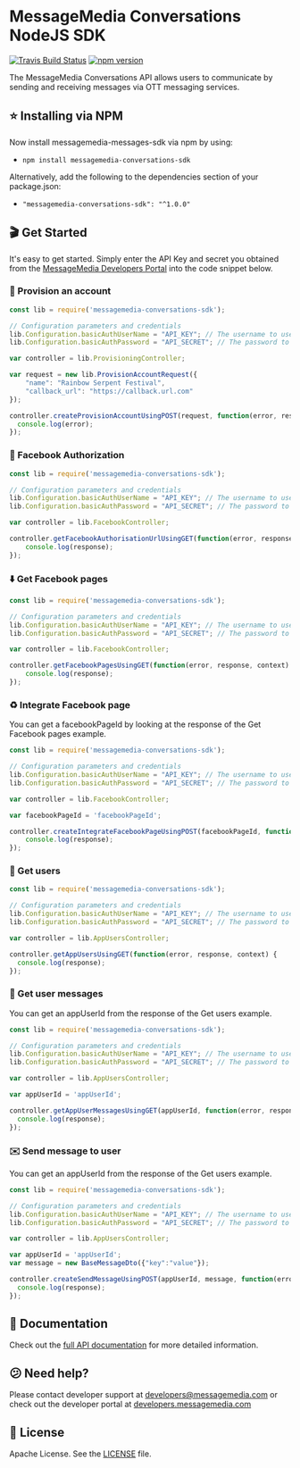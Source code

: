 # MessageMedia Conversations NodeJS SDK
[![Travis Build Status](https://api.travis-ci.org/messagemedia/conversations-nodejs-sdk.svg?branch=master)](https://travis-ci.org/messagemedia/conversations-nodejs-sdk)
[![npm version](https://badge.fury.io/js/messagemedia-conversations-sdk.svg)](https://badge.fury.io/js/messagemedia-conversations-sdk)

The MessageMedia Conversations API allows users to communicate by sending and receiving messages via OTT messaging services.

## ⭐️ Installing via NPM
Now install messagemedia-messages-sdk via npm by using:
* `npm install messagemedia-conversations-sdk`

Alternatively, add the following to the dependencies section of your package.json:
* `"messagemedia-conversations-sdk": "^1.0.0"`

## 🎬 Get Started
It's easy to get started. Simply enter the API Key and secret you obtained from the [MessageMedia Developers Portal](https://developers.messagemedia.com) into the code snippet below.

### 🚀 Provision an account
```javascript
const lib = require('messagemedia-conversations-sdk');

// Configuration parameters and credentials
lib.Configuration.basicAuthUserName = "API_KEY"; // The username to use with basic authentication
lib.Configuration.basicAuthPassword = "API_SECRET"; // The password to use with basic authentication

var controller = lib.ProvisioningController;

var request = new lib.ProvisionAccountRequest({
    "name": "Rainbow Serpent Festival",
    "callback_url": "https://callback.url.com"
});

controller.createProvisionAccountUsingPOST(request, function(error, response, context) {
  console.log(error);
});

```

### 🔐 Facebook Authorization
```javascript
const lib = require('messagemedia-conversations-sdk');

// Configuration parameters and credentials
lib.Configuration.basicAuthUserName = "API_KEY"; // The username to use with basic authentication
lib.Configuration.basicAuthPassword = "API_SECRET"; // The password to use with basic authentication

var controller = lib.FacebookController;

controller.getFacebookAuthorisationUrlUsingGET(function(error, response, context) {
    console.log(response);
});

```

### ⬇️ Get Facebook pages
```javascript
const lib = require('messagemedia-conversations-sdk');

// Configuration parameters and credentials
lib.Configuration.basicAuthUserName = "API_KEY"; // The username to use with basic authentication
lib.Configuration.basicAuthPassword = "API_SECRET"; // The password to use with basic authentication

var controller = lib.FacebookController;

controller.getFacebookPagesUsingGET(function(error, response, context) {
    console.log(response);
});

```

### ♻️ Integrate Facebook page
You can get a facebookPageId by looking at the response of the Get Facebook pages example.
```javascript
const lib = require('messagemedia-conversations-sdk');

// Configuration parameters and credentials
lib.Configuration.basicAuthUserName = "API_KEY"; // The username to use with basic authentication
lib.Configuration.basicAuthPassword = "API_SECRET"; // The password to use with basic authentication

var controller = lib.FacebookController;

var facebookPageId = 'facebookPageId';

controller.createIntegrateFacebookPageUsingPOST(facebookPageId, function(error, response, context) {
    console.log(response);
});

```

### 👤 Get users
```javascript
const lib = require('messagemedia-conversations-sdk');

// Configuration parameters and credentials
lib.Configuration.basicAuthUserName = "API_KEY"; // The username to use with basic authentication
lib.Configuration.basicAuthPassword = "API_SECRET"; // The password to use with basic authentication

var controller = lib.AppUsersController;

controller.getAppUsersUsingGET(function(error, response, context) {
  console.log(response);
});

```

### 💬 Get user messages
You can get an appUserId from the response of the Get users example.
```javascript
const lib = require('messagemedia-conversations-sdk');

// Configuration parameters and credentials
lib.Configuration.basicAuthUserName = "API_KEY"; // The username to use with basic authentication
lib.Configuration.basicAuthPassword = "API_SECRET"; // The password to use with basic authentication

var controller = lib.AppUsersController;

var appUserId = 'appUserId';

controller.getAppUserMessagesUsingGET(appUserId, function(error, response, context) {
  console.log(response);
});

```

### ✉️ Send message to user
You can get an appUserId from the response of the Get users example.
```javascript
const lib = require('messagemedia-conversations-sdk');

// Configuration parameters and credentials
lib.Configuration.basicAuthUserName = "API_KEY"; // The username to use with basic authentication
lib.Configuration.basicAuthPassword = "API_SECRET"; // The password to use with basic authentication

var controller = lib.AppUsersController;

var appUserId = 'appUserId';
var message = new BaseMessageDto({"key":"value"});

controller.createSendMessageUsingPOST(appUserId, message, function(error, response, context) {
  console.log(response);
});

```

## 📕 Documentation
Check out the [full API documentation](DOCUMENTATION.md) for more detailed information.

## 😕 Need help?
Please contact developer support at developers@messagemedia.com or check out the developer portal at [developers.messagemedia.com](https://developers.messagemedia.com/)

## 📃 License
Apache License. See the [LICENSE](LICENSE) file.
